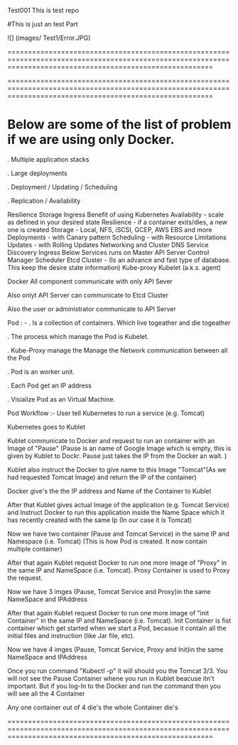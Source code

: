Test001
This is test repo

#This is just an test Part

![] (images/ Test1/Error.JPG)


==============================================================================================================================================================

==============================================================================================================================================================

# Below are some of the list of problem if we are using only Docker.

. Multiple application stacks

. Large deployments

. Deployment / Updating / Scheduling

. Replication / Availability

Resilience
Storage
Ingress
Benefit of using Kubernetes
Availability - scale as defined in your desired state
Resilience - if a container exits/dies, a new one is created
Storage - Local, NFS, iSCSI, GCEP, AWS EBS and more
Deployments - with Canary pattern
Scheduling - with Resource Limitations
Updates - with Rolling Updates
Networking and Cluster DNS
Service Discovery
Ingress
Below Services runs on Master
API Server
Control Manager
Scheduler
Etcd Cluster - (Is an advance and fast type of database. This keep the desire state information)
Kube-proxy
Kubelet (a.k.s. agent)

Docker
All component communicate with only API Sever

Also onlyt API Server can communicate to Etcd Cluster

Also the user or administrator communicate to API Server

Pod : -
. Is a collection of containers. Which live togeather and die togeather

. The process which manage the Pod is Kubelet.

. Kube-Proxy manage the Manage the Network communication between all the Pod

. Pod is an worker unit.

. Each Pod get an IP address

. Visialize Pod as an Virtual Machine.

Pod Workflow :-
User tell Kubernetes to run a service (e.g. Tomcat)

Kubernetes goes to Kublet

Kublet communicate to Docker and request to run an container with an Image of "Pause" (Pause is an name of Google Image which is empty, this is given by Kublet to Dockr. Pause just takes the IP from the Docker an wait. )

Kublet also instruct the Docker to give name to this Image "Tomcat"(As we had requested Tomcat Image) and return the IP of the container)

Docker give's the the IP address and Name of the Container to Kublet

After that Kublet gives actual Image of the application (e.g. Tomcat Service) and Instruct Docker to run this application inside the Name Space which it has recently created with the same Ip (In our case it is Tomcat)

Now we have two container (Pause and Tomcat Service) in the same IP and Namespace (i.e. Tomcat) (This is how Pod is created. It now contain multiple container)

After that again Kublet request Docker to run one more image of "Proxy" in the same IP and NameSpace (i.e. Tomcat). Proxy Container is used to Proxy the request.

Now we have 3 imges (Pause, Tomcat Service and Proxy)in the same NameSpace and IPAddress

After that again Kublet request Docker to run one more image of "init Container" in the same IP and NameSpace (i.e. Tomcat). Init Container is fist container which get started when we start a Pod, becasue it contain all the initial files and instruction (like Jar file, etc).

Now we have 4 imges (Pause, Tomcat Service, Proxy and Init)in the same NameSpace and IPAddress

Once you run command "Kubectl -p" it will should you the Tomcat 3/3. You will not see the Pause Container whene you run in Kublet beacuse itn't important. But if you log-In to the Docker and run the command then you will see all the 4 Container

Any one container out of 4 die's the whole Container die's

==============================================================================================================================================================
